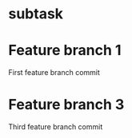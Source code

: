 # subtask
# Feature branch 1
First feature branch commit
# Feature branch 3
Third feature branch commit